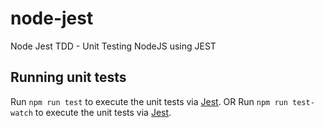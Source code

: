 # node-jest
Node Jest TDD - Unit Testing NodeJS using JEST

## Running unit tests
Run `npm run test` to execute the unit tests via [Jest](https://jestjs.io).
OR
Run `npm run test-watch` to execute the unit tests via [Jest](https://jestjs.io).
